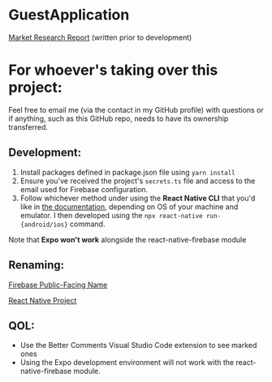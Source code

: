 # GuestApplication

[Market Research Report](https://docs.google.com/document/d/1xZdxptCEs5-hoUvDSlnbW_CbBmywLKR8Z1Ls86qBWK0/edit?usp=sharing) (written prior to development)

# For whoever's taking over this project:

Feel free to email me (via the contact in my GitHub profile) with questions or if anything, such as this GitHub repo, needs to have its ownership transferred.

## Development:

1. Install packages defined in package.json file using `yarn install`
2. Ensure you've received the project's `secrets.ts` file and access to the email used for Firebase configuration.
3. Follow whichever method under using the **React Native CLI** that you'd like in [the documentation](https://reactnative.dev/docs/environment-setup), depending on OS of your machine and emulator. I then developed using the `npx react-native run-{android/ios}` command. 

Note that **Expo won't work** alongside the react-native-firebase module

## Renaming:

[Firebase Public-Facing Name](https://support.google.com/firebase/answer/9137752?hl=en)

[React Native Project](https://stackoverflow.com/questions/32830046/renaming-a-react-native-project)

## QOL:

<ul>
    <li>Use the Better Comments Visual Studio Code extension to see marked ones</li>
    <li>Using the Expo development environment will not work with the react-native-firebase module.</li>
</ul>
